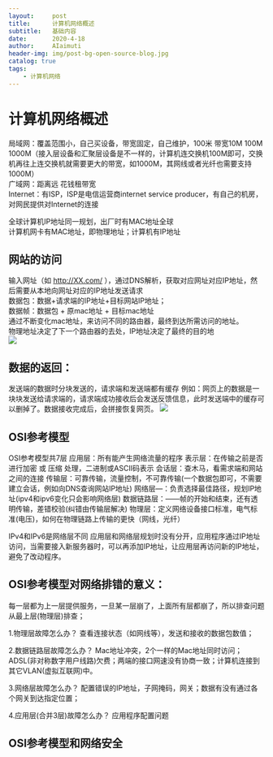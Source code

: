 ```yaml
---
layout:     post
title:      计算机网络概述
subtitle:   基础内容
date:       2020-4-18
author:     AIaimuti
header-img: img/post-bg-open-source-blog.jpg
catalog: true
tags:
    - 计算机网络
---
```


# 计算机网络概述

局域网：覆盖范围小，自己买设备，带宽固定，自己维护，100米 带宽10M 100M 1000M（接入层设备和汇聚层设备是不一样的，计算机连交换机100M即可，交换机再往上连交换机就需要更大的带宽，如1000M，其网线或者光纤也需要支持1000M）<br>
广域网：距离远 花钱租带宽<br>
Internet：有ISP，ISP是电信运营商internet service producer，有自己的机房，对网民提供对Internet的连接<br>

全球计算机IP地址同一规划，出厂时有MAC地址全球<br>
计算机网卡有MAC地址，即物理地址；计算机有IP地址

## 网站的访问
输入网址（如 http://XX.com/ ），通过DNS解析，获取对应网址对应IP地址，然后需要从本地向网址对应的IP地址发送请求<br>
数据包：数据+请求端的IP地址+目标网站IP地址；<br>
数据帧：数据包 + 原mac地址 + 目标mac地址<br>
通过不断变化mac地址，来访问不同的路由器，最终到达所需访问的地址。<br>
物理地址决定了下一个路由器的去处，IP地址决定了最终的目的地  
![](https://blog.csdn.net/iwanderu/article/details/103795715)

## 数据的返回：
发送端的数据时分块发送的，请求端和发送端都有缓存
例如：网页上的数据是一块块发送给请求端的，请求端成功接收后会发送反馈信息，此时发送端中的缓存可以删掉了。数据接收完成后，会拼接恢复网页。
![](https://blog.csdn.net/iwanderu/article/details/103795715)

## OSI参考模型
OSI参考模型共7层
应用层：所有能产生网络流量的程序
表示层：在传输之前是否进行加密 或 压缩 处理，二进制或ASCII码表示
会话层：查木马，看需求端和网站之间的连接
传输层：可靠传输，流量控制，不可靠传输(一个数据包即可，不需要建立会话，例如向DNS查询网站IP地址)
网络层—：负责选择最佳路径，规划IP地址(ipv4和ipv6变化只会影响网络层)
数据链路层：——帧的开始和结束，还有透明传输，差错校验(纠错由传输层解决)
物理层：定义网络设备接口标准，电气标准(电压)，如何在物理链路上传输的更快（网线，光纤）

IPv4和IPv6是网络层不同
应用层和网络层规划时没有分开，应用程序通过IP地址访问，当需要接入新服务器时，可以再添加IP地址，让应用层再访问新的IP地址，避免了改动程序。


## OSI参考模型对网络排错的意义：

每一层都为上一层提供服务，一旦某一层崩了，上面所有层都崩了，所以排查问题从最上层(物理层)排查；

1.物理层故障怎么办？
查看连接状态（如网线等），发送和接收的数据包数值；

2.数据链路层故障怎么办？
Mac地址冲突，2个一样的Mac地址同时访问；ADSL(非对称数字用户线路)欠费；两端的接口网速没有协商一致；计算机连接到其它VLAN(虚拟互联网)中。

3.网络层故障怎么办？
配置错误的IP地址，子网掩码，网关；数据有没有通过各个网关到达指定位置；

4.应用层(合并3层)故障怎么办？
应用程序配置问题

## OSI参考模型和网络安全
